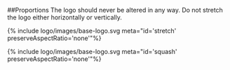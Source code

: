 ##Proportions
The logo should never be altered in any way. Do not stretch the logo either horizontally or vertically.

{% include logo/images/base-logo.svg meta="id='stretch' preserveAspectRatio='none'"%}

{% include logo/images/base-logo.svg meta="id='squash' preserveAspectRatio='none'"%}